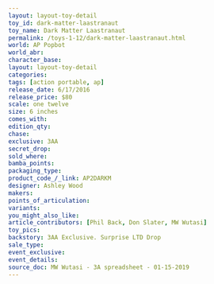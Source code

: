 ```yaml
---
layout: layout-toy-detail 
toy_id: dark-matter-laastranaut
toy_name: Dark Matter Laastranaut
permalink: /toys-1-12/dark-matter-laastranaut.html
world: AP Popbot
world_abr: 
character_base: 
layout: layout-toy-detail
categories: 
tags: [action portable, ap] 
release_date: 6/17/2016
release_price: $80 
scale: one twelve
size: 6 inches
comes_with: 
edition_qty: 
chase: 
exclusive: 3AA
secret_drop: 
sold_where: 
bamba_points: 
packaging_type: 
product_code_/_link: AP2DARKM
designer: Ashley Wood
makers: 
points_of_articulation: 
variants: 
you_might_also_like: 
article_contributors: [Phil Back, Don Slater, MW Wutasi]
toy_pics: 
backstory: 3AA Exclusive. Surprise LTD Drop
sale_type: 
event_exclusive: 
event_details: 
source_doc: MW Wutasi - 3A spreadsheet - 01-15-2019
---
```

